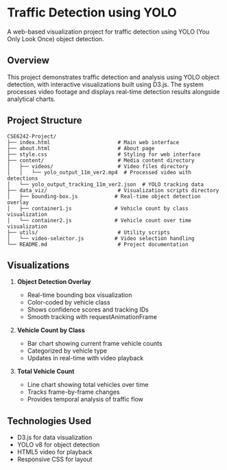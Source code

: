 # Traffic Detection using YOLO

A web-based visualization project for traffic detection using YOLO (You Only Look Once) object detection.

## Overview

This project demonstrates traffic detection and analysis using YOLO object detection, with interactive visualizations built using D3.js. The system processes video footage and displays real-time detection results alongside analytical charts.


## Project Structure

```
CSE6242-Project/
├── index.html                      # Main web interface
├── about.html                      # About page
├── style.css                       # Styling for web interface
├── content/                        # Media content directory
│   ├── videos/                     # Video files directory
│   │   └── yolo_output_11m_ver2.mp4  # Processed video with detections
│   └── yolo_output_tracking_11m_ver2.json  # YOLO tracking data
├── data_viz/                       # Visualization scripts directory
│   ├── bounding-box.js            # Real-time object detection overlay
│   ├── container1.js              # Vehicle count by class visualization
│   └── container2.js              # Vehicle count over time visualization
├── utils/                          # Utility scripts
│   └── video-selector.js          # Video selection handling
└── README.md                       # Project documentation
```

## Visualizations

1. **Object Detection Overlay**
   - Real-time bounding box visualization
   - Color-coded by vehicle class
   - Shows confidence scores and tracking IDs
   - Smooth tracking with requestAnimationFrame

2. **Vehicle Count by Class**
   - Bar chart showing current frame vehicle counts
   - Categorized by vehicle type
   - Updates in real-time with video playback

3. **Total Vehicle Count**
   - Line chart showing total vehicles over time
   - Tracks frame-by-frame changes
   - Provides temporal analysis of traffic flow

## Technologies Used

- D3.js for data visualization
- YOLO v8 for object detection
- HTML5 video for playback
- Responsive CSS for layout